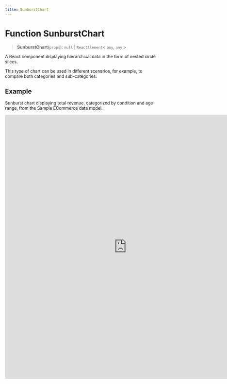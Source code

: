 ```yaml
---
title: SunburstChart
---
```


# Function SunburstChart

> **SunburstChart**(`props`): `null` \| `ReactElement`\< `any`, `any` \>

A React component displaying hierarchical data in the form of nested circle slices.

This type of chart can be used in different scenarios, for example, to compare both categories and sub-categories.

## Example

Sunburst chart displaying total revenue, categorized by condition and age range, from the Sample ECommerce data model.

<iframe
 src='https://csdk-playground.sisense.com/?example=charts%2Fsunburst-chart&mode=docs'
 width=800
 height=870
 style='border:none;'
/>

## Parameters

| Parameter | Type | Description |
| :------ | :------ | :------ |
| `props` | [`SunburstChartProps`](../interfaces/interface.SunburstChartProps.md) | Sunburst chart properties |

## Returns

`null` \| `ReactElement`\< `any`, `any` \>

Sunburst Chart component
